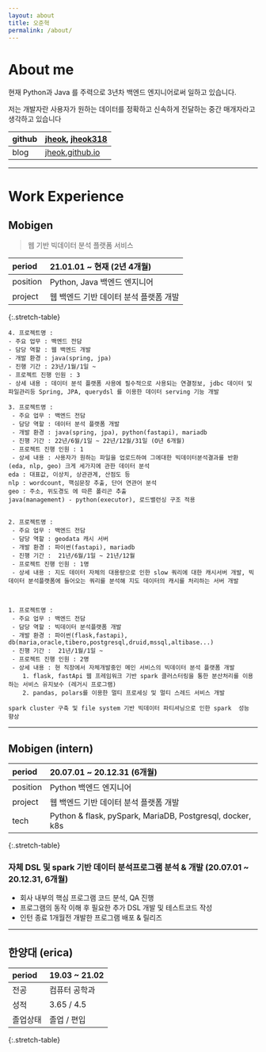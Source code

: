 ```yaml
---
layout: about
title: 오준혁
permalink: /about/
---
```


# About me
현재 Python과 Java 를 주력으로 3년차 백엔드 엔지니어로써 일하고 있습니다.

저는 개발자란 사용자가 원하는 데이터를 정확하고 신속하게 전달하는 중간 매개자라고 생각하고 있습니다

| github | [jheok](https://github.com/jheok), [jheok318](https://github.com/jheok318) |
| :----- | :------ | 
| blog | [jheok.github.io](https://jheok.github.io/about/) |

---
# Work Experience

## Mobigen
> 웹 기반 빅데이터 분석 플랫폼 서비스

| period | 21.01.01 ~ 현재 (2년 4개월)
| :----- | :----- |
|  position | Python, Java 백엔드 엔지니어 |
|  project | 웹 백엔드 기반 데이터 분석 플랫폼 개발 |
{:.stretch-table}


```
4. 프로젝트명 :
- 주요 업무 : 백엔드 전담
- 담당 역할 : 웹 백엔드 개발
- 개발 환경 : java(spring, jpa)
- 진행 기간 : 23년/1월/1일 ~ 
- 프로젝트 진행 인원 : 3
- 상세 내용 : 데이터 분석 플랫폼 사용에 필수적으로 사용되는 연결정보, jdbc 데이터 및 파일관리등 Spring, JPA, querydsl 를 이용한 데이터 serving 기능 개발

3. 프로젝트명 :
 - 주요 업무 : 백엔드 전담
 - 담당 역할 : 데이터 분석 플랫폼 개발
 - 개발 환경 : java(spring, jpa), python(fastapi), mariadb
 - 진행 기간 : 22년/6월/1일 ~ 22년/12월/31일 (O년 6개월)
 - 프로젝트 진행 인원 : 1
 - 상세 내용 : 사용자가 원하는 파일을 업로드하여 그에대한 빅데이터분석결과를 반환 (eda, nlp, geo) 크게 세가지에 관한 데이터 분석
eda : 대표값, 이상치, 상관관계, 산점도 등
nlp : wordcount, 핵심문장 추출, 단어 연관어 분석
geo : 주소, 위도경도 에 따른 폴리곤 추출
java(management) - python(executor), 로드밸런싱 구조 적용


2. 프로젝트명 :
 - 주요 업무 : 백엔드 전담
 - 담당 역할 : geodata 캐시 서버
 - 개발 환경 : 파이썬(fastapi), mariadb
 - 진행 기간 :  21년/6월/1일 ~ 21년/12월
 - 프로젝트 진행 인원 : 1명
 - 상세 내용 : 지도 데이터 자체의 대용량으로 인한 slow 쿼리에 대한 캐시서버 개발, 빅데이터 분석플랫폼에 들어오는 쿼리를 분석해 지도 데이터의 캐시를 처리하는 서버 개발



1. 프로젝트명 :
 - 주요 업무 : 백엔드 전담
 - 담당 역할 : 빅데이터 분석플랫폼 개발
 - 개발 환경 : 파이썬(flask,fastapi), db(maria,oracle,tibero,postgresql,druid,mssql,altibase...)
 - 진행 기간 :  21년/1월/1일 ~ 
 - 프로젝트 진행 인원 : 2명
 - 상세 내용 : 현 직장에서 자체개발중인 메인 서비스의 빅데이터 분석 플랫폼 개발
    1. flask, fastApi 웹 프레임워크 기반 spark 클러스터링을 통한 분산처리를 이용하는 서비스 유지보수 (레거시 프로그램)
    2. pandas, polars를 이용한 멀티 프로세싱 및 멀티 스레드 서비스 개발
    
spark cluster 구축 및 file system 기반 빅데이터 파티셔닝으로 인한 spark  성능 향상
```

---
## Mobigen (intern)

| period | 20.07.01 ~ 20.12.31 (6개월)
| :--- | :-------- |
|  position | Python 백엔드 엔지니어 |
|  project | 웹 백엔드 기반 데이터 분석 플랫폼 개발 |
|  tech | Python & flask, pySpark, MariaDB, Postgresql, docker, k8s |
{:.stretch-table}

### 자체 DSL 및 spark 기반 데이터 분석프로그램 분석 & 개발 (20.07.01 ~ 20.12.31, 6개월)
- 회사 내부의 핵심 프로그램 코드 분석, QA 진행
- 프로그램의 동작 이해 후 필요한 추가 DSL 개발 및 테스트코드 작성
- 인턴 종료 1개월전 개발한 프로그램 배포 & 릴리즈

---
## 한양대 (erica)

| period | 19.03 ~ 21.02
| :--- | :---- |
| 전공 | 컴퓨터 공학과 |
| 성적 | 3.65 / 4.5 |
| 졸업상태 | 졸업 / 편입 |
{:.stretch-table}





